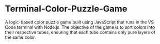 # Terminal-Color-Puzzle-Game
A logic-based color puzzle game built using JavaScript that runs in the VS Code terminal with Node.js. The objective of the game is to sort colors into their respective tubes, ensuring that each tube contains only pure layers of the same color.
